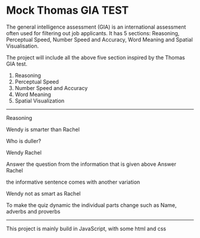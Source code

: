 # Mock Thomas GIA TEST
The general intelligence assessment (GIA) is an international assessment often used for filtering out job applicants. It has 5 sections: Reasoning, Perceptual Speed, Number Speed and Accuracy, Word Meaning and Spatial Visualisation.  

The project will include all the above five section inspired by the Thomas GIA test. 

1. Reasoning
2. Perceptual Speed
3. Number Speed and Accuracy
4. Word Meaning
5. Spatial Visualization 

-----------------------------------------------------------------------------------------------------

Reasoning 

Wendy is smarter than Rachel

Who is duller?

Wendy       Rachel

Answer the question from the information that is given above
Answer Rachel

the informative sentence comes with another variation  

Wendy not as smart as Rachel 

To make the quiz dynamic the individual parts change such as Name, adverbs and proverbs

------------------------------------------------------------------------------------------------------
This project is mainly build in JavaScript, with some html and css
